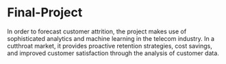 # Final-Project
In order to forecast customer attrition, the project makes use of sophisticated analytics and machine learning in the telecom industry. In a cutthroat market, it provides proactive retention strategies, cost savings, and improved customer satisfaction through the analysis of customer data.
